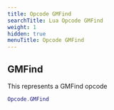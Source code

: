 ```yaml
---
title: Opcode GMFind
searchTitle: Lua Opcode GMFind
weight: 1
hidden: true
menuTitle: Opcode GMFind
---
```

## GMFind

This represents a GMFind opcode
```lua
Opcode.GMFind
```